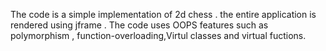 The code is a simple implementation of 2d chess . the entire application is rendered using jframe .
The code uses OOPS features such as polymorphism , function-overloading,Virtul classes and virtual fuctions.
